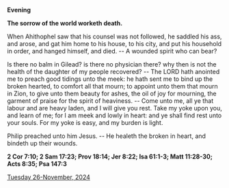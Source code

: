 **Evening**

**The sorrow of the world worketh death.**
 
When Ahithophel saw that his counsel was not followed, he saddled his ass, and arose, and gat him home to his house, to his city, and put his household in order, and hanged himself, and died. -- A wounded spirit who can bear?
 
Is there no balm in Gilead? is there no physician there? why then is not the health of the daughter of my people recovered? -- The LORD hath anointed me to preach good tidings unto the meek: he hath sent me to bind up the broken hearted, to comfort all that mourn; to appoint unto them that mourn in Zion, to give unto them beauty for ashes, the oil of joy for mourning, the garment of praise for the spirit of heaviness. -- Come unto me, all ye that labour and are heavy laden, and I will give you rest. Take my yoke upon you, and learn of me; for I am meek and lowly in heart: and ye shall find rest unto your souls. For my yoke is easy, and my burden is light.
 
Philip preached unto him Jesus. -- He healeth the broken in heart, and bindeth up their wounds.  

**2 Cor 7:10; 2 Sam 17:23; Prov 18:14; Jer 8:22; Isa 61:1-3; Matt 11:28-30; Acts 8:35; Psa 147:3**

[Tuesday 26-November, 2024](https://t.me/daily_light)
